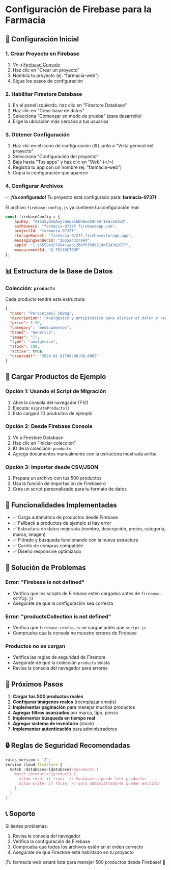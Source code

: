 # Configuración de Firebase para la Farmacia

## 🚀 Configuración Inicial

### 1. Crear Proyecto en Firebase
1. Ve a [Firebase Console](https://console.firebase.google.com/)
2. Haz clic en "Crear un proyecto"
3. Nombra tu proyecto (ej: "farmacia-web")
4. Sigue los pasos de configuración

### 2. Habilitar Firestore Database
1. En el panel izquierdo, haz clic en "Firestore Database"
2. Haz clic en "Crear base de datos"
3. Selecciona "Comenzar en modo de prueba" (para desarrollo)
4. Elige la ubicación más cercana a tus usuarios

### 3. Obtener Configuración
1. Haz clic en el ícono de configuración (⚙️) junto a "Vista general del proyecto"
2. Selecciona "Configuración del proyecto"
3. Baja hasta "Tus apps" y haz clic en "Web" (</>)
4. Registra tu app con un nombre (ej: "farmacia-web")
5. Copia la configuración que aparece

### 4. Configurar Archivos
✅ **¡Ya configurado!** Tu proyecto está configurado para: **farmacia-9737f**

El archivo `firebase-config.js` ya contiene tu configuración real:

```javascript
const firebaseConfig = {
    apiKey: "AIzaSyDnGAwyCaGqSxhDX8woS9nbR-1kGc5D360",
    authDomain: "farmacia-9737f.firebaseapp.com",
    projectId: "farmacia-9737f",
    storageBucket: "farmacia-9737f.firebasestorage.app",
    messagingSenderId: "265524327894",
    appId: "1:265524327894:web:2b8f935db21ddf24362077",
    measurementId: "G-T5V39CTSDF"
};
```

## 📊 Estructura de la Base de Datos

### Colección: `products`
Cada producto tendrá esta estructura:

```json
{
  "name": "Paracetamol 500mg",
  "description": "Analgésico y antipirético para aliviar el dolor y reducir la fiebre",
  "price": 5.99,
  "category": "medicamentos",
  "brand": "Genérico",
  "image": "💊",
  "type": "analgésico",
  "stock": 100,
  "active": true,
  "createdAt": "2024-01-01T00:00:00.000Z"
}
```

## 🔧 Cargar Productos de Ejemplo

### Opción 1: Usando el Script de Migración
1. Abre la consola del navegador (F12)
2. Ejecuta: `migrateProducts()`
3. Esto cargará 10 productos de ejemplo

### Opción 2: Desde Firebase Console
1. Ve a Firestore Database
2. Haz clic en "Iniciar colección"
3. ID de la colección: `products`
4. Agrega documentos manualmente con la estructura mostrada arriba

### Opción 3: Importar desde CSV/JSON
1. Prepara un archivo con tus 500 productos
2. Usa la función de importación de Firebase o
3. Crea un script personalizado para tu formato de datos

## 🎯 Funcionalidades Implementadas

- ✅ Carga automática de productos desde Firebase
- ✅ Fallback a productos de ejemplo si hay error
- ✅ Estructura de datos mejorada (nombre, descripción, precio, categoría, marca, imagen)
- ✅ Filtrado y búsqueda funcionando con la nueva estructura
- ✅ Carrito de compras compatible
- ✅ Diseño responsive optimizado

## 🚨 Solución de Problemas

### Error: "Firebase is not defined"
- Verifica que los scripts de Firebase estén cargados antes de `firebase-config.js`
- Asegúrate de que la configuración sea correcta

### Error: "productsCollection is not defined"
- Verifica que `firebase-config.js` se cargue antes que `script.js`
- Comprueba que la consola no muestre errores de Firebase

### Productos no se cargan
- Verifica las reglas de seguridad de Firestore
- Asegúrate de que la colección `products` exista
- Revisa la consola del navegador para errores

## 📱 Próximos Pasos

1. **Cargar tus 500 productos reales**
2. **Configurar imágenes reales** (reemplazar emojis)
3. **Implementar paginación** para manejar muchos productos
4. **Agregar filtros avanzados** por marca, tipo, precio
5. **Implementar búsqueda en tiempo real**
6. **Agregar sistema de inventario** (stock)
7. **Implementar autenticación** para administradores

## 🔒 Reglas de Seguridad Recomendadas

```javascript
rules_version = '2';
service cloud.firestore {
  match /databases/{database}/documents {
    match /products/{product} {
      allow read: if true;  // Cualquiera puede leer productos
      allow write: if false; // Solo administradores pueden escribir
    }
  }
}
```

## 📞 Soporte

Si tienes problemas:
1. Revisa la consola del navegador
2. Verifica la configuración de Firebase
3. Comprueba que todos los archivos estén en el orden correcto
4. Asegúrate de que Firestore esté habilitado en tu proyecto

¡Tu farmacia web estará lista para manejar 500 productos desde Firebase! 🎉
